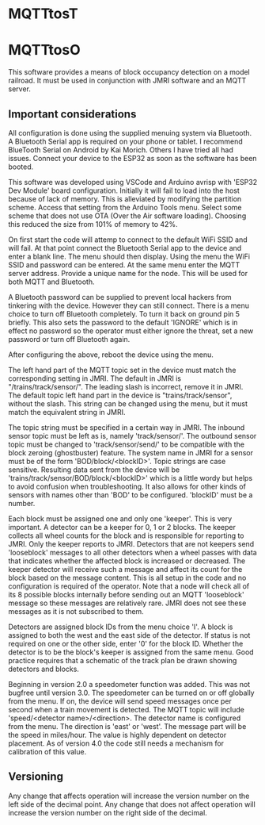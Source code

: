 # MQTTtosT
# MQTTtosO
This software provides a means of block occupancy detection on a model railroad. It must be used in conjunction with JMRI software and an MQTT server.

## Important considerations
All configuration is done using the supplied menuing system via Bluetooth. A Bluetooth Serial app is required on your phone or tablet. I recommend BlueTooth Serial on Android by Kai Morich. Others I have tried all had issues. Connect your device to the ESP32 as soon as the software has been booted.

This software was developed using VSCode and Arduino avrisp with 'ESP32 Dev Module' board configuration. Initially it will fail to load into the host because of lack of memory. This is alleviated by modifying the partition scheme. Access that setting from the Arduino Tools menu. Select some scheme that does not use OTA (Over the Air software loading). Choosing this reduced the size from 101% of memory to 42%.

On first start the code will attemp to connect to the default WiFi SSID and will fail. At that point connect the Bluetooth Serial app to the device and enter a blank line. The menu should then display. Using the menu the WiFi SSID and password can be entered. At the same menu enter the MQTT server address. Provide a unique name for the node. This will be used for both MQTT and Bluetooth.

A Bluetooth password can be supplied to prevent local hackers from tinkering with the device. However they can still connect. There is a menu choice to turn off Bluetooth completely. To turn it back on ground pin 5 briefly. This also sets the password to the default 'IGNORE' which is in effect no password so the operator must either ignore the threat, set a new password or turn off Bluetooth again.

After configuring the above, reboot the device using the menu.

The left hand part of the MQTT topic set in the device must match the corresponding setting in JMRI. The default in JMRI is "/trains/track/sensor/". The leading slash is incorrect, remove it in JMRI. The default topic left hand part in the device is "trains/track/sensor", without the slash. This string can be changed using the menu, but it must match the equivalent string in JMRI.

The topic string must be specified in a certain way in JMRI. The inbound sensor topic must be left as is, namely 'track/sensor/'. The outbound sensor topic must be changed to 'track/sensor/send/' to be compatible with the block zeroing (ghostbuster) feature. The system name in JMRI for a sensor must be of the form 'BOD/block/\<blockID\>'. Topic strings are case sensitive. Resulting data sent from the device will be 'trains/track/sensor/BOD/block/\<blockID\>' which is a little wordy but helps to avoid confusion when troubleshooting. It also allows for other kinds of sensors with names other than 'BOD' to be configured. 'blockID' must be a number.

Each block must be assigned one and only one 'keeper'. This is very important. A detector can be a keeper for 0, 1 or 2 blocks. The keeper collects all wheel counts for the block and is responsible for reporting to JMRI. Only the keeper reports to JMRI. Detectors that are not keepers send 'looseblock' messages to all other detectors when a wheel passes with data that indicates whether the affected block is increased or decreased. The keeper detector will receive such a message and affect its count for the block based on the message content. This is all setup in the code and no configuration is required of the operator. Note that a node will check all of its 8 possible blocks internally before sending out an MQTT 'looseblock' message so these messages are relatively rare. JMRI does not see these messages as it is not subscribed to them.

Detectors are assigned block IDs from the menu choice 'I'. A block is assigned to both the west and the east side of the detector. If status is not required on one or the other side, enter '0' for the block ID. Whether the detector is to be the block's keeper is assigned from the same menu. Good practice requires that a schematic of the track plan be drawn showing detectors and blocks.

Beginning in version 2.0 a speedometer function was added. This was not bugfree until version 3.0. The speedometer can be turned on or off globally from the menu. If on, the device will send speed messages once per second when a train movement is detected. The MQTT topic will include 'speed/\<detector name\>/\<direction\>. The detector name is configured from the menu. The direction is 'east' or 'west'. The message part will be the speed in miles/hour. The value is highly dependent on detector placement. As of version 4.0 the code still needs a mechanism for calibration of this value.

## Versioning
Any change that affects operation will increase the version number on the left side of the decimal point. Any change that does not affect operation will increase the version number on the right side of the decimal.
